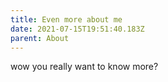 ```yaml
---
title: Even more about me
date: 2021-07-15T19:51:40.183Z
parent: About
---
```

wow you really want to know more?